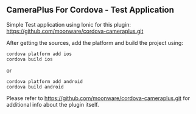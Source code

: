 ## CameraPlus For Cordova - Test Application ##

Simple Test application using Ionic for this plugin:
    https://github.com/moonware/cordova-cameraplus.git
    
After getting the sources, add the platform and build the project using:

    cordova platform add ios
    cordova build ios
or

    cordova platform add android
    cordova build android

Please refer to https://github.com/moonware/cordova-cameraplus.git for additional info about the plugin itself.

